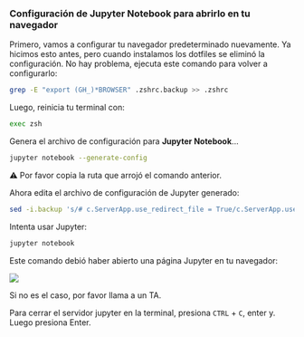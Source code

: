 ### Configuración de Jupyter Notebook para abrirlo en tu navegador

Primero, vamos a configurar tu navegador predeterminado nuevamente. Ya hicimos esto antes, pero cuando instalamos los dotfiles se eliminó la configuración. No hay problema, ejecuta este comando para volver a configurarlo:

```bash
grep -E "export (GH_)*BROWSER" .zshrc.backup >> .zshrc
```

Luego, reinicia tu terminal con:

```bash
exec zsh
```

Genera el archivo de configuración para **Jupyter Notebook**...

``` bash
jupyter notebook --generate-config
```

⚠️ Por favor copia la ruta que arrojó el comando anterior.

Ahora edita el archivo de configuración de Jupyter generado:

``` bash
sed -i.backup 's/# c.ServerApp.use_redirect_file = True/c.ServerApp.use_redirect_file = False/' ~/.jupyter/jupyter_notebook_config.py
```

Intenta usar Jupyter:

``` bash
jupyter notebook
```

Este comando debió haber abierto una página Jupyter en tu navegador:

![](images/wsl_jupyter_notebook.png)

Si no es el caso, por favor llama a un TA.

Para cerrar el servidor jupyter en la terminal, presiona `CTRL` + `C`, enter y. Luego presiona Enter.
